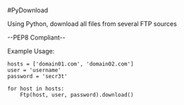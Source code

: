 #PyDownload

Using Python, download all files from several FTP sources

--PEP8 Compliant--

Example Usage:

	hosts = ['domain01.com', 'domain02.com']
	user = 'username'
	password = 'secr3t'

	for host in hosts:
		Ftp(host, user, password).download()
	
